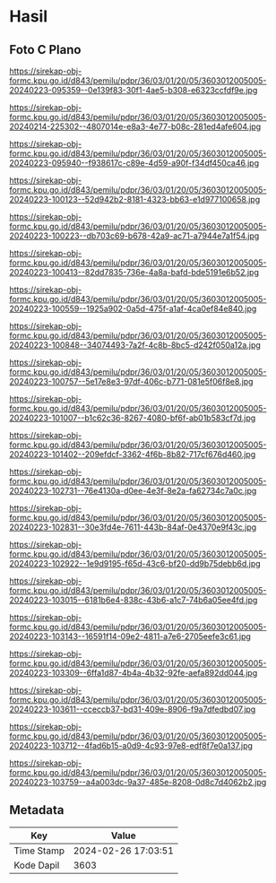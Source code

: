 # Hasil

## Foto C Plano

https://sirekap-obj-formc.kpu.go.id/d843/pemilu/pdpr/36/03/01/20/05/3603012005005-20240223-095359--0e139f83-30f1-4ae5-b308-e6323ccfdf9e.jpg

https://sirekap-obj-formc.kpu.go.id/d843/pemilu/pdpr/36/03/01/20/05/3603012005005-20240214-225302--4807014e-e8a3-4e77-b08c-281ed4afe604.jpg

https://sirekap-obj-formc.kpu.go.id/d843/pemilu/pdpr/36/03/01/20/05/3603012005005-20240223-095940--f938617c-c89e-4d59-a90f-f34df450ca46.jpg

https://sirekap-obj-formc.kpu.go.id/d843/pemilu/pdpr/36/03/01/20/05/3603012005005-20240223-100123--52d942b2-8181-4323-bb63-e1d977100658.jpg

https://sirekap-obj-formc.kpu.go.id/d843/pemilu/pdpr/36/03/01/20/05/3603012005005-20240223-100223--db703c69-b678-42a9-ac71-a7944e7a1f54.jpg

https://sirekap-obj-formc.kpu.go.id/d843/pemilu/pdpr/36/03/01/20/05/3603012005005-20240223-100413--82dd7835-736e-4a8a-bafd-bde5191e6b52.jpg

https://sirekap-obj-formc.kpu.go.id/d843/pemilu/pdpr/36/03/01/20/05/3603012005005-20240223-100559--1925a902-0a5d-475f-a1af-4ca0ef84e840.jpg

https://sirekap-obj-formc.kpu.go.id/d843/pemilu/pdpr/36/03/01/20/05/3603012005005-20240223-100848--34074493-7a2f-4c8b-8bc5-d242f050a12a.jpg

https://sirekap-obj-formc.kpu.go.id/d843/pemilu/pdpr/36/03/01/20/05/3603012005005-20240223-100757--5e17e8e3-97df-406c-b771-081e5f06f8e8.jpg

https://sirekap-obj-formc.kpu.go.id/d843/pemilu/pdpr/36/03/01/20/05/3603012005005-20240223-101007--b1c62c36-8267-4080-bf6f-ab01b583cf7d.jpg

https://sirekap-obj-formc.kpu.go.id/d843/pemilu/pdpr/36/03/01/20/05/3603012005005-20240223-101402--209efdcf-3362-4f6b-8b82-717cf676d460.jpg

https://sirekap-obj-formc.kpu.go.id/d843/pemilu/pdpr/36/03/01/20/05/3603012005005-20240223-102731--76e4130a-d0ee-4e3f-8e2a-fa62734c7a0c.jpg

https://sirekap-obj-formc.kpu.go.id/d843/pemilu/pdpr/36/03/01/20/05/3603012005005-20240223-102831--30e3fd4e-7611-443b-84af-0e4370e9f43c.jpg

https://sirekap-obj-formc.kpu.go.id/d843/pemilu/pdpr/36/03/01/20/05/3603012005005-20240223-102922--1e9d9195-f65d-43c6-bf20-dd9b75debb6d.jpg

https://sirekap-obj-formc.kpu.go.id/d843/pemilu/pdpr/36/03/01/20/05/3603012005005-20240223-103015--6181b6e4-838c-43b6-a1c7-74b6a05ee4fd.jpg

https://sirekap-obj-formc.kpu.go.id/d843/pemilu/pdpr/36/03/01/20/05/3603012005005-20240223-103143--16591f14-09e2-4811-a7e6-2705eefe3c61.jpg

https://sirekap-obj-formc.kpu.go.id/d843/pemilu/pdpr/36/03/01/20/05/3603012005005-20240223-103309--6ffa1d87-4b4a-4b32-92fe-aefa892dd044.jpg

https://sirekap-obj-formc.kpu.go.id/d843/pemilu/pdpr/36/03/01/20/05/3603012005005-20240223-103611--cceccb37-bd31-409e-8906-f9a7dfedbd07.jpg

https://sirekap-obj-formc.kpu.go.id/d843/pemilu/pdpr/36/03/01/20/05/3603012005005-20240223-103712--4fad6b15-a0d9-4c93-97e8-edf8f7e0a137.jpg

https://sirekap-obj-formc.kpu.go.id/d843/pemilu/pdpr/36/03/01/20/05/3603012005005-20240223-103759--a4a003dc-9a37-485e-8208-0d8c7d4062b2.jpg


## Metadata

| Key        | Value               |
| ---------- | ------------------- |
| Time Stamp | 2024-02-26 17:03:51 |
| Kode Dapil | 3603                |



